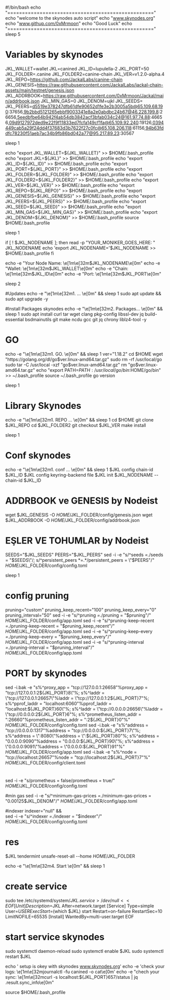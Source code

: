 #!/bin/bash
echo "=================================================="
echo "welcome to the skynodes auto script"
echo "www.skynodes.org"
echo "www.githup.com/0xMrmoon"
echo "Good Luck"
echo "=================================================="
sleep 5

# Variables by skynodes
JKL_WALLET=wallet
JKL=canined
JKL_ID=lupulella-2
JKL_PORT=50
JKL_FOLDER=.canine
JKL_FOLDER2=canine-chain
JKL_VER=v1.2.0-alpha.4
JKL_REPO=https://github.com/JackalLabs/canine-chain
JKL_GENESIS=https://raw.githubusercontent.com/JackalLabs/jackal-chain-assets/main/testnet/genesis.json
JKL_ADDRBOOK=https://raw.githubusercontent.com/0xMrmoon/Jackal/main/addrbook.json 
JKL_MIN_GAS=0
JKL_DENOM=ujkl
JKL_SEEDS=
JKL_PEERS=d5519e378247dfb61dfe90652d1fe3e2b3005a5b@65.109.68.190:37656,9b2bbd5121265ebbf9003341e8a2e0abdbc24b67@46.228.199.8:26656,5eedbfbe64b942f4ab54db3842acf3bfab034c24@161.97.74.88:46656,09d9127972ded9e22f9f11833ed7fcfa149cf1fa@65.109.92.240:19126,0394449cab5a29f24dd4f37683d3b7622f27c0fc@65.108.206.118:61156,94b63fddfc78230f51aeb7ac34b9fb86bd042a77@95.217.89.23:30567


sleep 1

echo "export JKL_WALLET=${JKL_WALLET}" >> $HOME/.bash_profile
echo "export JKL=${JKL}" >> $HOME/.bash_profile
echo "export JKL_ID=${JKL_ID}" >> $HOME/.bash_profile
echo "export JKL_PORT=${JKL_PORT}" >> $HOME/.bash_profile
echo "export JKL_FOLDER=${JKL_FOLDER}" >> $HOME/.bash_profile
echo "export JKL_FOLDER2=${JKL_FOLDER2}" >> $HOME/.bash_profile
echo "export JKL_VER=${JKL_VER}" >> $HOME/.bash_profile
echo "export JKL_REPO=${JKL_REPO}" >> $HOME/.bash_profile
echo "export JKL_GENESIS=${JKL_GENESIS}" >> $HOME/.bash_profile
echo "export JKL_PEERS=${JKL_PEERS}" >> $HOME/.bash_profile
echo "export JKL_SEED=${JKL_SEED}" >> $HOME/.bash_profile
echo "export JKL_MIN_GAS=${JKL_MIN_GAS}" >> $HOME/.bash_profile
echo "export JKL_DENOM=${JKL_DENOM}" >> $HOME/.bash_profile
source $HOME/.bash_profile

sleep 1

if [ ! $JKL_NODENAME ]; then
	read -p "YOUR_MONIKER_GOES_HERE: " JKL_NODENAME
	echo 'export JKL_NODENAME='$JKL_NODENAME >> $HOME/.bash_profile
fi

echo -e "Your Node Name: \e[1m\e[32m$JKL_NODENAME\e[0m"
echo -e "Wallet: \e[1m\e[32m$JKL_WALLET\e[0m"
echo -e "Chain: \e[1m\e[32m$JKL_ID\e[0m"
echo -e "Port: \e[1m\e[32m$JKL_PORT\e[0m"

sleep 2


#Updates
echo -e "\e[1m\e[32m1. ... \e[0m" && sleep 1
sudo apt update && sudo apt upgrade -y


#Install Packages skynodes
echo -e "\e[1m\e[32m2. Packages... \e[0m" && sleep 1
sudo apt install curl tar wget clang pkg-config libssl-dev jq build-essential bsdmainutils git make ncdu gcc git jq chrony liblz4-tool -y

# GO 
echo -e "\e[1m\e[32m1. GO. \e[0m" && sleep 1
ver="1.18.2"
cd $HOME
wget "https://golang.org/dl/go$ver.linux-amd64.tar.gz"
sudo rm -rf /usr/local/go
sudo tar -C /usr/local -xzf "go$ver.linux-amd64.tar.gz"
rm "go$ver.linux-amd64.tar.gz"
echo "export PATH=$PATH:/usr/local/go/bin:$HOME/go/bin" >> ~/.bash_profile
source ~/.bash_profile
go version


sleep 1

# Library Skynodes
echo -e "\e[1m\e[32m1. REPO ... \e[0m" && sleep 1
cd $HOME
git clone $JKL_REPO
cd $JKL_FOLDER2
git checkout $JKL_VER
make install

sleep 1

# Conf skynodes
echo -e "\e[1m\e[32m1. conf ... \e[0m" && sleep 1
$JKL config chain-id $JKL_ID
$JKL config keyring-backend file
$JKL init $JKL_NODENAME --chain-id $JKL_ID

# ADDRBOOK ve GENESIS by Nodeist
wget $JKL_GENESIS -O $HOME/$JKL_FOLDER/config/genesis.json
wget $JKL_ADDRBOOK -O $HOME/$JKL_FOLDER/config/addrbook.json

# EŞLER VE TOHUMLAR by Nodeist
SEEDS="$JKL_SEEDS"
PEERS="$JKL_PEERS"
sed -i -e "s/^seeds *=.*/seeds = \"$SEEDS\"/; s/^persistent_peers *=.*/persistent_peers = \"$PEERS\"/" $HOME/$JKL_FOLDER/config/config.toml

sleep 1


# config pruning
pruning="custom"
pruning_keep_recent="100"
pruning_keep_every="0"
pruning_interval="50"
sed -i -e "s/^pruning *=.*/pruning = \"$pruning\"/" $HOME/$JKL_FOLDER/config/app.toml
sed -i -e "s/^pruning-keep-recent *=.*/pruning-keep-recent = \"$pruning_keep_recent\"/" $HOME/$JKL_FOLDER/config/app.toml
sed -i -e "s/^pruning-keep-every *=.*/pruning-keep-every = \"$pruning_keep_every\"/" $HOME/$JKL_FOLDER/config/app.toml
sed -i -e "s/^pruning-interval *=.*/pruning-interval = \"$pruning_interval\"/" $HOME/$JKL_FOLDER/config/app.toml


# PORT by skynodes
sed -i.bak -e "s%^proxy_app = \"tcp://127.0.0.1:26658\"%proxy_app = \"tcp://127.0.0.1:2${JKL_PORT}8\"%; s%^laddr = \"tcp://127.0.0.1:26657\"%laddr = \"tcp://127.0.0.1:2${JKL_PORT}7\"%; s%^pprof_laddr = \"localhost:6060\"%pprof_laddr = \"localhost:${JKL_PORT}60\"%; s%^laddr = \"tcp://0.0.0.0:26656\"%laddr = \"tcp://0.0.0.0:2${JKL_PORT}6\"%; s%^prometheus_listen_addr = \":26660\"%prometheus_listen_addr = \":2${JKL_PORT}0\"%" $HOME/$JKL_FOLDER/config/config.toml
sed -i.bak -e "s%^address = \"tcp://0.0.0.0:1317\"%address = \"tcp://0.0.0.0:${JKL_PORT}7\"%; s%^address = \":8080\"%address = \":${JKL_PORT}80\"%; s%^address = \"0.0.0.0:9090\"%address = \"0.0.0.0:${JKL_PORT}90\"%; s%^address = \"0.0.0.0:9091\"%address = \"0.0.0.0:${JKL_PORT}91\"%" $HOME/$JKL_FOLDER/config/app.toml
sed -i.bak -e "s%^node = \"tcp://localhost:26657\"%node = \"tcp://localhost:2${JKL_PORT}7\"%" $HOME/$JKL_FOLDER/config/client.toml

#
sed -i -e "s/prometheus = false/prometheus = true/" $HOME/$JKL_FOLDER/config/config.toml

#min gas
sed -i -e "s/^minimum-gas-prices *=.*/minimum-gas-prices = \"0.00125$JKL_DENOM\"/" $HOME/$JKL_FOLDER/config/app.toml

#indexer 
indexer="null" && \
sed -i -e "s/^indexer *=.*/indexer = \"$indexer\"/" $HOME/$JKL_FOLDER/config/config.toml

# res
$JKL tendermint unsafe-reset-all --home $HOME/$JKL_FOLDER

echo -e "\e[1m\e[32m4. Start  \e[0m" && sleep 1
# create service
sudo tee /etc/systemd/system/$JKL.service > /dev/null <<EOF
[Unit]
Description=$JKL
After=network.target
[Service]
Type=simple
User=$USER
ExecStart=$(which $JKL) start
Restart=on-failure
RestartSec=10
LimitNOFILE=65535
[Install]
WantedBy=multi-user.target
EOF


# start service  skynodes
sudo systemctl daemon-reload
sudo systemctl enable $JKL
sudo systemctl restart $JKL

echo ' setup is okey with skynodes  www.skynodes.org'
echo -e 'check your logs: \e[1m\e[32mjournalctl -fu canined -o cat\e[0m'
echo -e "chech your sync: \e[1m\e[32mcurl -s localhost:${JKL_PORT}657/status | jq .result.sync_info\e[0m"

source $HOME/.bash_profile
